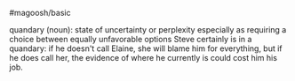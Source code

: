 #magoosh/basic

quandary (noun): state of uncertainty or perplexity especially as requiring a choice between equally 
unfavorable options 
Steve certainly is in a quandary: if he doesn't call Elaine, she will blame him for everything, but if he does 
call her, the evidence of where he currently is could cost him his job. 
